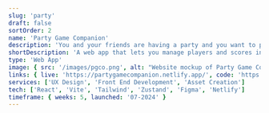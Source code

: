 ```yaml
---
slug: 'party'
draft: false
sortOrder: 2
name: 'Party Game Companion'
description: 'You and your friends are having a party and you want to play games and have a nice time. You are also competitive and/or need a reminder on how the score is looking. This app lets you add players, manage scores and display a nice looking leaderboard on the screen so that everyone can keep track of how they are doing at any point in the night (Or day, up to you really).'
shortDescription: 'A web app that lets you manage players and scores in a leaderboard.'
type: 'Web App'
image: { src: '/images/pgco.png', alt: "Website mockup of Party Game Companion's web app" }
links: { live: 'https://partygamecompanion.netlify.app/', code: 'https://github.com/emrosas/pgc' }
services: ['UX Design', 'Front End Development', 'Asset Creation']
tech: ['React', 'Vite', 'Tailwind', 'Zustand', 'Figma', 'Netlify']
timeframe: { weeks: 5, launched: '07-2024' }
---
```

